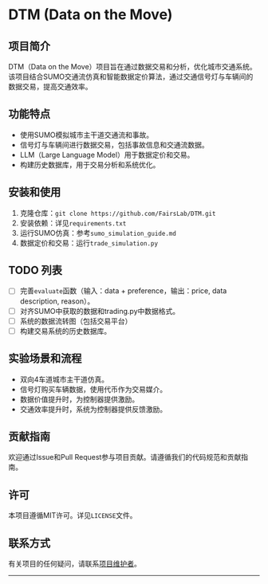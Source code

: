 # DTM (Data on the Move)

## 项目简介
DTM（Data on the Move）项目旨在通过数据交易和分析，优化城市交通系统。该项目结合SUMO交通流仿真和智能数据定价算法，通过交通信号灯与车辆间的数据交易，提高交通效率。

## 功能特点
- 使用SUMO模拟城市主干道交通流和事故。
- 信号灯与车辆间进行数据交易，包括事故信息和交通流数据。
- LLM（Large Language Model）用于数据定价和交易。
- 构建历史数据库，用于交易分析和系统优化。

## 安装和使用
1. 克隆仓库：`git clone https://github.com/FairsLab/DTM.git`
2. 安装依赖：详见`requirements.txt`
3. 运行SUMO仿真：参考`sumo_simulation_guide.md`
4. 数据定价和交易：运行`trade_simulation.py`

## TODO 列表
- [ ] 完善`evaluate`函数（输入：data + preference，输出：price, data description, reason）。
- [ ] 对齐SUMO中获取的数据和trading.py中数据格式。
- [ ] 系统的数据流转图（包括交易平台）
- [ ] 构建交易系统的历史数据库。

## 实验场景和流程
- 双向4车道城市主干道仿真。
- 信号灯购买车辆数据，使用代币作为交易媒介。
- 数据价值提升时，为控制器提供激励。
- 交通效率提升时，系统为控制器提供反馈激励。

## 贡献指南
欢迎通过Issue和Pull Request参与项目贡献。请遵循我们的代码规范和贡献指南。

## 许可
本项目遵循MIT许可。详见`LICENSE`文件。

## 联系方式
有关项目的任何疑问，请联系[项目维护者](test)。

---

